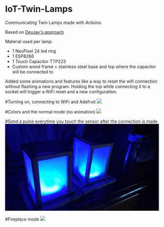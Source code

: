 # IoT-Twin-Lamps
Communicating Twin Lamps made with Arduino

Based on [DevJav's approach](https://github.com/DevJav/best_friend_lamp_arduino.git)

Material used per lamp:
  - 1 NeoPixel 24 led ring
  - 1 ESP8266
  - 1 Touch Capacitor TTP223
  - Custom wood frame + stainless steel base and top where the capacitor will be connected to

Added some animations and features like a way to reset the wifi connection without flashing a new program. Holding the top while connecting it to a socket will trigger a WiFi reset and a new configuration.

#Turning on, connecting to WiFi and Adafruit
![](https://github.com/fabiot16/IoT-Twin-Lamps/blob/main/gifs/on_connect.gif)

#Colors and the normal mode (no animation)
![](https://github.com/fabiot16/IoT-Twin-Lamps/blob/main/gifs/colors_normalmode.gif)

#Send a pulse everytime you touch the sensor after the connection is made
![](https://github.com/fabiot16/IoT-Twin-Lamps/blob/main/gifs/send_pulse.gif)

#Fireplace mode
![](https://github.com/fabiot16/IoT-Twin-Lamps/blob/main/gifs/fireplace_mode.gif)
